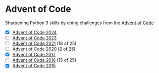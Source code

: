 # Advent of Code

Sharpening Python 3 skills by doing challenges from the [Advent of Code](http://adventofcode.com)

- [x] [Advent of Code 2024](2024/readme.md)
- [ ] [Advent of Code 2023](2023/readme.md)
- [ ] [Advent of Code 2021](2021/readme.md) (18 of 25)
- [ ] [Advent of Code 2020](2020/readme.md) (2 of 25)
- [x] [Advent of Code 2017](2017/readme.md)
- [ ] [Advent of Code 2016](2016/readme.md) (15 of 25)
- [x] [Advent of Code 2015](2015/readme.md)
